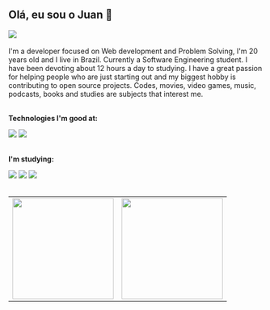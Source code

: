 ## Olá, eu sou o Juan 👋

<div>
  <a href="https://www.linkedin.com/in/juan-nunes-884842179/">
    <img src="https://img.shields.io/badge/LinkedIn-0077B5?style=for-the-badge&logo=linkedin&logoColor=white" /> 
  </a>
</div>

<br /> 

<div>
I'm a developer focused on Web development and Problem Solving, I'm 20 years old and I live in Brazil. Currently a Software Engineering student.
I have been devoting about 12 hours a day to studying. I have a great passion for helping people who are just starting out and my biggest hobby is contributing to open source projects. Codes, movies, video games, music, podcasts, books and studies are subjects that interest me.
</div>

<br />

**Technologies I'm good at:**
<br />

<div> 
   <img src="https://img.shields.io/badge/JavaScript-F7DF1E?style=for-the-badge&logo=javascript&logoColor=black" />
   <img src="https://img.shields.io/badge/TypeScript-007ACC?style=for-the-badge&logo=typescript&logoColor=white" /> 
   <!--img src="https://img.shields.io/badge/React-20232A?style=for-the-badge&logo=react&logoColor=61DAFB" /-->
   <!--img src="https://img.shields.io/badge/next.js-000000?style=for-the-badge&logo=nextdotjs&logoColor=white" /-->
   <!--img src="https://img.shields.io/badge/GraphQl-E10098?style=for-the-badge&logo=graphql&logoColor=white" /-->
</div>

<br/>

**I'm studying:**
<br/> 
<div> 
<img src="https://img.shields.io/badge/-React-black?style=flat-square&logo=react"/>
<img src="https://img.shields.io/badge/-Nodejs-white?style=flat-square&logo=Node.js"/>
<img src="https://img.shields.io/badge/-MongoDB-white?style=flat-square&logo=mongodb"/>
</div>

<br />
<table align="center">
  <row>
    <td>
     <!-- Card -->
      <img height='200' src='https://github-readme-stats.vercel.app/api/top-langs/?username=juannunesz&layout=compact&theme=react&hide=html,css,handlebars'>
    </td>
    <td>
      <img height='200' src='https://github-readme-stats.vercel.app/api?username=juannunesz&show_icons=true&theme=react'>
    </td>
  </row>
</table> 
